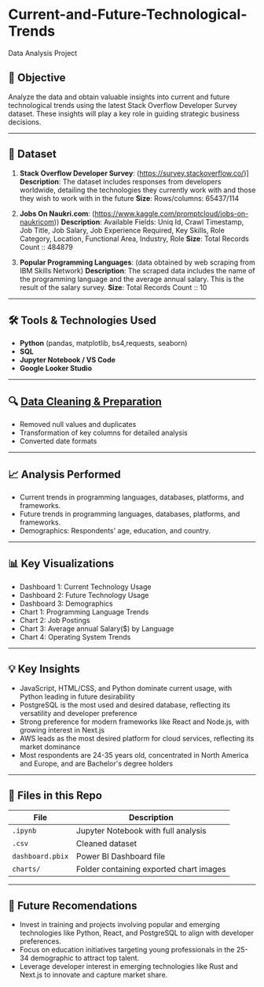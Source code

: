 # Current-and-Future-Technological-Trends
Data Analysis Project

## 🧠 Objective
Analyze the data and obtain valuable insights into current and future technological trends using the latest
Stack Overflow Developer Survey dataset. These insights will play a key role in guiding
strategic business decisions.


---

## 📁 Dataset
1. **Stack Overflow Developer Survey**: (https://survey.stackoverflow.co/)]
   **Description**: The dataset includes responses from developers worldwide, detailing the technologies they currently work with
and those they wish to work with in the future
 **Size**: Rows/columns: 65437/114
  
2. **Jobs On Naukri.com**: (https://www.kaggle.com/promptcloud/jobs-on-naukricom))
 **Description**: Available Fields: Uniq Id, Crawl Timestamp, Job Title, Job Salary, Job Experience Required,
 Key Skills, Role Category, Location, Functional Area, Industry, Role
 **Size**: Total Records Count :: 484879

 3. **Popular Programming Languages**: (data obtained by web scraping from IBM Skills Network)
 **Description**: The scraped data includes the name of the programming language and the average annual salary.
 This is the result of the salary survey.
 **Size**: Total Records Count :: 10
---

## 🛠️ Tools & Technologies Used
- **Python** (pandas, matplotlib, bs4,requests, seaborn)
- **SQL** 
- **Jupyter Notebook / VS Code**
- **Google Looker Studio**
---

## 🔍 [Data Cleaning & Preparation](data-wrangling.md)
- Removed null values and duplicates
- Transformation of key columns for detailed analysis
- Converted date formats



---

## 📈 Analysis Performed
- Current trends in programming languages, databases, platforms, and frameworks.
- Future trends in programming languages, databases, platforms, and frameworks.
- Demographics: Respondents' age, education, and country.


---

## 📊 Key Visualizations
- Dashboard 1: Current Technology Usage
- Dashboard 2: Future Technology Usage
- Dashboard 3: Demographics
- Chart 1: Programming Language Trends
- Chart 2: Job Postings
- Chart 3: Average annual Salary($) by Language
- Chart 4: Operating System Trends

---

## 💡 Key Insights
- JavaScript, HTML/CSS, and Python dominate current usage, with Python leading in future desirability
- PostgreSQL is the most used and desired database, reflecting its versatility and developer preference
- Strong preference for modern frameworks like React and Node.js, with growing interest in Next.js 
- AWS leads as the most desired platform for cloud services, reflecting its market dominance
- Most respondents are 24-35 years old, concentrated in North America and Europe, and are Bachelor's degree holders 



---

## 📎 Files in this Repo
| File | Description |
|------|-------------|
| `.ipynb` | Jupyter Notebook with full analysis |
| `.csv` | Cleaned dataset |
| `dashboard.pbix` | Power BI Dashboard file |
| `charts/` | Folder containing exported chart images |

---

## 🧩 Future Recomendations
- Invest in training and projects involving popular and emerging technologies like Python, React, and PostgreSQL to align with developer preferences.
- Focus on education initiatives targeting young professionals in the 25-34 demographic to attract top talent.
- Leverage developer interest in emerging technologies like Rust and Next.js to innovate and capture market share.


